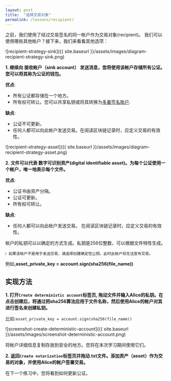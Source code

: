 ```yaml
---
layout: post
title:  "选择交易对象"
permalink: /lessons/recipient/
---
```


之前，我们使用了经过交易签名的同一帐户作为交易对象(recipient)。 我们可以使用哪些其他帐户？接下来，我们来看看其他选项：

![recipient-strategy-sink]({{ site.baseurl }}/assets/images/diagram-recipient-strategy-sink.png)

<strong class='tit'>1\. 继续向 **接收帐户（sink account）** 发送消息，您将使用该帐户存储所有公证。 您可以将其称为公证的钱包。</strong>

**优点**:
* 所有公证都存储在一个地方。
* 所有权可转让。您可以共享私钥或将其转换为[多重签名账户](https://nemtech.github.io/concepts/multisig-account.html).

**缺点**:
* 公证不可更新。
* 任何人都可以向此帐户发送交易。在阅读区块链记录时，应定义交易的有效性。

![recipient-strategy-asset]({{ site.baseurl }}/assets/images/diagram-recipient-strategy-asset.png)

<strong class='tit'>2\. 文件可以代表 **数字可识别资产(digital identifiable asset)**。为每个公证使用一个帐户，唯一地表示每个文件。</strong>

**优点**:
* 公证书由资产分隔。
* 公证可更新。
* 所有权可转让。

**缺点**:
* 任何人都可以向此帐户发送交易。 在阅读区块链记录时，应定义交易的有效性。

帐户的私钥可以以确定的方式生成。私钥是256位整数，可以根据文件特性生成。

    ℹ️ 如果该帐户不是用于发送交易，请选择创建确定性公钥。此时此帐户将无法宣布交易。

例如,**asset_private_key = account.sign(sha256(file_name))**

## 实现方法

<strong class='tit'>1\. 打开``Create deterministic account``标签页, 拖动文件并输入Alice的私钥。在点击创建后，将通过把sha256算法应用于文件名称，然后使用Alice的帐户对其进行签名来创建私钥。</strong>

比如:``asset_private_key = account.sign(sha256(file_name))``

![screenshot-create-deterministic-account]({{ site.baseurl }}/assets/images/screenshot-deterministic-account.png)

将帐户详细信息复制存放到安全的地方。您将在本次学习期间使用它们。

<strong class='tit'>2\. 返回``Create notarization``标签页并拖动.txt文件。添加资产（asset）作为交易的对象，并使用Alice的帐户签署交易。</strong>

在下一个练习中，您将看到如何更新公证。

